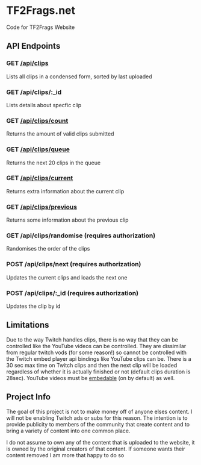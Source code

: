 # TF2Frags.net
Code for TF2Frags Website

## API Endpoints

### GET [/api/clips](https://tf2frags.net/api/clips)

Lists all clips in a condensed form, sorted by last uploaded

### GET /api/clips/:\_id

Lists details about specfic clip

### GET [/api/clips/count](https://tf2frags.net/api/clips/count)

Returns the amount of valid clips submitted

### GET [/api/clips/queue](https://tf2frags.net/api/clips/queue)

Returns the next 20 clips in the queue

### GET [/api/clips/current](https://tf2frags.net/api/clips/current)

Returns extra information about the current clip

### GET [/api/clips/previous](https://tf2frags.net/api/clips/previous)

Returns some information about the previous clip

### GET /api/clips/randomise (requires authorization)

Randomises the order of the clips

### POST /api/clips/next (requires authorization)

Updates the current clips and loads the next one

### POST /api/clips/:\_id (requires authorization)

Updates the clip by id


## Limitations

Due to the way Twitch handles clips, there is no way that they can be controlled like the YouTube videos can be controlled. They are dissimilar from regular twitch vods (for some reason!) so cannot be controlled with the Twitch embed player api bindings like YouTube clips can be. There is a 30 sec max time on Twitch clips and then the next clip will be loaded regardless of whether it is actually finished or not (default clips duration is 28sec). YouTube videos must be [embedable](https://support.google.com/youtube/answer/171780?hl=en) (on by default) as well.

## Project Info

The goal of this project is not to make money off of anyone elses content. I will not be enabling Twitch ads or subs for this reason. The intention is to provide publicity to members of the community that create content and to bring a variety of content into one common place.

I do not assume to own any of the content that is uploaded to the website, it is owned by the original creators of that content. If someone wants their content removed I am more that happy to do so